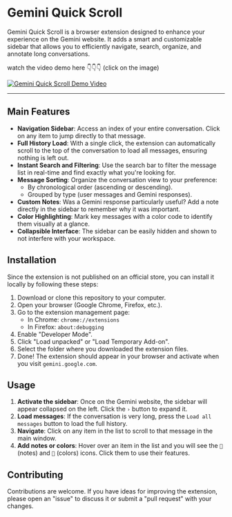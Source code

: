 # Gemini Quick Scroll

Gemini Quick Scroll is a browser extension designed to enhance your experience on the Gemini website. It adds a smart and customizable sidebar that allows you to efficiently navigate, search, organize, and annotate long conversations.

watch the video demo here 👇👇👇 (click on the image)

[![Gemini Quick Scroll Demo Video](https://img.youtube.com/vi/ltvpn1mafE8/maxresdefault.jpg)](https://www.youtube.com/watch?v=ltvpn1mafE8)


---

## Main Features

* **Navigation Sidebar**: Access an index of your entire conversation. Click on any item to jump directly to that message.
* **Full History Load**: With a single click, the extension can automatically scroll to the top of the conversation to load all messages, ensuring nothing is left out.
* **Instant Search and Filtering**: Use the search bar to filter the message list in real-time and find exactly what you're looking for.
* **Message Sorting**: Organize the conversation view to your preference:
    * By chronological order (ascending or descending).
    * Grouped by type (user messages and Gemini responses).
* **Custom Notes**: Was a Gemini response particularly useful? Add a note directly in the sidebar to remember why it was important.
* **Color Highlighting**: Mark key messages with a color code to identify them visually at a glance.
* **Collapsible Interface**: The sidebar can be easily hidden and shown to not interfere with your workspace.

## Installation

Since the extension is not published on an official store, you can install it locally by following these steps:

1.  Download or clone this repository to your computer.
2.  Open your browser (Google Chrome, Firefox, etc.).
3.  Go to the extension management page:
    * In Chrome: `chrome://extensions`
    * In Firefox: `about:debugging`
4.  Enable "Developer Mode".
5.  Click "Load unpacked" or "Load Temporary Add-on".
6.  Select the folder where you downloaded the extension files.
7.  Done! The extension should appear in your browser and activate when you visit `gemini.google.com`.

## Usage

1.  **Activate the sidebar**: Once on the Gemini website, the sidebar will appear collapsed on the left. Click the `›` button to expand it.
2.  **Load messages**: If the conversation is very long, press the `Load all messages` button to load the full history.
3.  **Navigate**: Click on any item in the list to scroll to that message in the main window.
4.  **Add notes or colors**: Hover over an item in the list and you will see the `📝` (notes) and `🎨` (colors) icons. Click them to use their features.

## Contributing

Contributions are welcome. If you have ideas for improving the extension, please open an "issue" to discuss it or submit a "pull request" with your changes.
